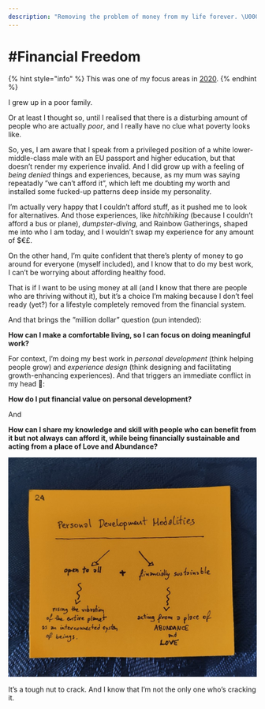 ```yaml
---
description: "Removing the problem of money from my life forever. \U0001F4B0"
---
```


# \#Financial Freedom

{% hint style="info" %}
This was one of my focus areas in [2020](../).
{% endhint %}

I grew up in a poor family.

Or at least I thought so, until I realised that there is a disturbing amount of people who are actually _poor_, and I really have no clue what poverty looks like. 

So, yes, I am aware that I speak from a privileged position of a white lower-middle-class male with an EU passport and higher education, but that doesn’t render my experience invalid. And I did grow up with a feeling of _being denied_ things and experiences, because, as my mum was saying repeatadly ”we can’t afford it”, which left me doubting my worth and installed some fucked-up patterns deep inside my personality.

I’m actually very happy that I couldn’t afford stuff, as it pushed me to look for alternatives. And those experiences, like _hitchhiking_ \(because I couldn’t afford a bus or plane\), _dumpster-diving,_ and Rainbow Gatherings, shaped me into who I am today, and I wouldn’t swap my experience for any amount of $€£.

On the other hand, I’m quite confident that there’s plenty of money to go around for everyone \(myself included\), and I know that to do my best work, I can’t be worrying about affording healthy food.

That is if I want to be using money at all \(and I know that there are people who are thriving without it\), but it’s a choice I’m making because I don’t feel ready \(yet?\) for a lifestyle completely removed from the financial system.

And that brings the ”million dollar” question \(pun intended\):

**How can I make a comfortable living, so I can focus on doing meaningful work?** 

For context, I’m doing my best work in _personal development_ \(think helping people grow\) and _experience design_ \(think designing and facilitating growth-enhancing experiences\). And that triggers an immediate conflict in my head 🚨:

**How do I put financial value on personal development?** 

And

**How can I share my knowledge and skill with people who can benefit from it but not always can afford it, while being financially sustainable and acting from a place of Love and Abundance?**

![](../../../.gitbook/assets/img_2759.jpeg)

It’s a tough nut to crack. And I know that I’m not the only one who’s cracking it.

